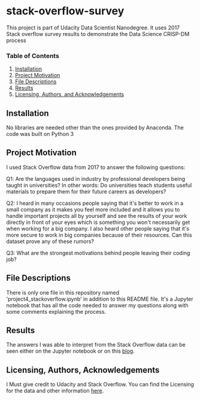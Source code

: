 # stack-overflow-survey
This project is part of Udacity Data Scientist Nanodegree. It uses 2017 Stack overflow survey results to demonstrate the Data Science CRISP-DM process

### Table of Contents

1. [Installation](#installation)
2. [Project Motivation](#motivation)
3. [File Descriptions](#files)
4. [Results](#results)
5. [Licensing, Authors, and Acknowledgements](#licensing)

## Installation <a name="installation"></a>

No libraries are needed other than the ones provided by Anaconda. The code was built on Python 3

## Project Motivation<a name="motivation"></a>

I used Stack Overflow data from 2017 to answer the following questions:

Q1: Are the languages used  in industry by professional developers being taught in universities? In other words: Do universities teach students useful materials to prepare them for their future careers as developers?

Q2: I heard in many occasions people saying that it's better to work in a small company as it makes you feel more included and it allows you to handle important projects all by yourself and see the results of your work directly in front of your eyes which is something you won't necessarily get when working for a big company. I also heard other people saying that it's more secure to work in big companies because of their resources. Can this dataset prove any of these rumors?

Q3: What are the strongest motivations behind people leaving their coding job?

## File Descriptions <a name="files"></a>

There is only one file in this repository named 'project4_stackoverflow.ipynb' in addition to this README file. It's a Jupyter notebook that has all the code needed to answer my questions along with some comments explaining the process.

## Results<a name="results"></a>

The answers I was able to interpret from the Stack Overflow data can be seen either on the Jupyter notebook or on this [blog](https://asunaidi.github.io/stackoverflow-blog/).

## Licensing, Authors, Acknowledgements<a name="licensing"></a>

I Must give credit to Udacity and Stack Overflow.  You can find the Licensing for the data and other information [here](https://www.kaggle.com/stackoverflow/so-survey-2017/data).
